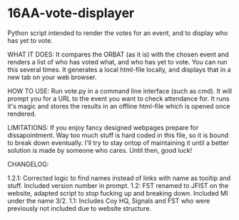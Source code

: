 # 16AA-vote-displayer
Python script intended to render the votes for an event, and to display who has yet to vote.

WHAT IT DOES:
It compares the ORBAT (as it is) with the chosen event and renders a list of who has voted what, and who has yet to vote.
You can run this several times. It generates a local html-file locally, and displays that in a new tab on your web browser.

HOW TO USE:
Run vote.py in a command line interface (such as cmd). It will prompt you for a URL to the event you want to check attendance for.
It runs it's magic and stores the results in an offline html-file which is opened once rendered.


LIMITATIONS:
If you enjoy fancy designed webpages prepare for dissapointment.
Way too much stuff is hard coded in this file, so it is bound to break down eventually.
I'll try to stay ontop of maintaining it until a better solution is made by someone who cares.
Until then, good luck!

CHANGELOG:

1.2.1:
Corrected logic to find names instead of links with name as tooltip and stuff.
Included version number in prompt.
1.2:
FST renamed to JFIST on the website, adapted script to stop fucking up and breaking down.
Included MI under the name 3/2.
1.1:
Includes Coy HQ, Signals and FST who were previously not included due to website structure.
